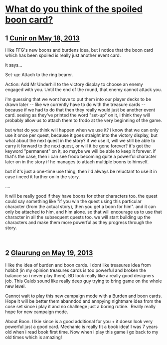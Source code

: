 # [What do you think of the spoiled boon card?](https://community.fantasyflightgames.com/topic/84002-what-do-you-think-of-the-spoiled-boon-card/)

## 1 [Cunir on May 18, 2013](https://community.fantasyflightgames.com/topic/84002-what-do-you-think-of-the-spoiled-boon-card/?do=findComment&comment=796551)

i like FFG's new boons and burdens idea, but i notice that the boon card which has been spoiled is really just another event card.

it says…

Set-up: Attach to the ring bearer.

Action: Add Mr Underhill to the victory display to choose an enemy engaged with you. Until the end of the round, that enemy cannot attack you.

i'm guessing that we wont have to put them into our player decks to be drawn later -- like we currently have to do with the treasure cards -- because if we had to do that then they really would just be another event card. seeing as they've printed the word "set-up" on it, i think they will probably allow us to attach them to frodo at the very beginning of the game.

but what do you think will happen when we use it? i know that we can only use it once per quest, because it goes straight into the victory display, but what about the next quest in the story? if we use it, will we still be able to carry it forward to the next quest, or will it be gone forever? it's got the keyword "permanent" on it, so maybe we will be able to keep it forever. if that's the case, then i can see frodo becoming quite a powerful character later on in the story if he manages to attach multiple boons to himself.

but if it's just a one-time use thing, then i'd always be reluctant to use it in case i need it further on in the story.

….

it will be really good if they have boons for other characters too. the quest could say something like "if you win the quest using this particular character (from the actual story), then you get a boon for him". and it can only be attached to him, and him alone. so that will encourage us to use that character in all the subsequent quests too. we will start building up the characters and make them more powerful as they progress through the story.

 

## 2 [Glaurung on May 19, 2013](https://community.fantasyflightgames.com/topic/84002-what-do-you-think-of-the-spoiled-boon-card/?do=findComment&comment=796750)

I like the idea of burden and boon cards. I dont like treasures idea from hobbit (in my opinion treasures cards is too powerful and broken the balance so i never play them). BD look really like a really good designers job. This Caleb sound like really deep guy trying to bring game on the whole new level.

Cannot wait to play this new campaign mode with a Burden and boon cards. Hope it will be better them abanndod and annpying nightmare idea from the cose set since i play it and no challnege just a boring rutine.  Really really hope for new campaign mode.

About Boon. I lkie since is a good additional for you + it doesn look very powerful just a good card. Mechanic is really fit a book idea! I was 7 years old when i read book first time. Now when i play this game i go back to my old times which is amazing!


